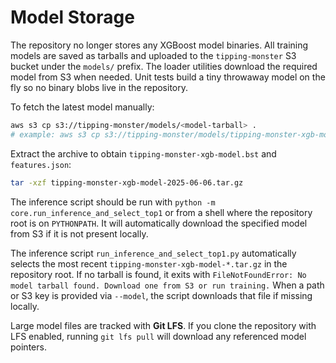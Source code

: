 # Model Storage

The repository no longer stores any XGBoost model binaries. All training models
are saved as tarballs and uploaded to the `tipping-monster` S3 bucket under the
`models/` prefix. The loader utilities download the required model from S3 when
needed. Unit tests build a tiny throwaway model on the fly so no binary blobs
live in the repository.

To fetch the latest model manually:

```bash
aws s3 cp s3://tipping-monster/models/<model-tarball> .
# example: aws s3 cp s3://tipping-monster/models/tipping-monster-xgb-model-2025-06-06.tar.gz .
```

Extract the archive to obtain `tipping-monster-xgb-model.bst` and
`features.json`:

```bash
tar -xzf tipping-monster-xgb-model-2025-06-06.tar.gz
```

The inference script should be run with `python -m core.run_inference_and_select_top1`
or from a shell where the repository root is on `PYTHONPATH`. It will automatically
download the specified model from S3 if it is not present locally.

The inference script `run_inference_and_select_top1.py` automatically selects
the most recent `tipping-monster-xgb-model-*.tar.gz` in the repository root. If
no tarball is found, it exits with `FileNotFoundError: No model tarball found.
Download one from S3 or run training.` When a path or S3 key is provided via
`--model`, the script downloads that file if missing locally.


Large model files are tracked with **Git LFS**. If you clone the repository with
LFS enabled, running `git lfs pull` will download any referenced model pointers.
